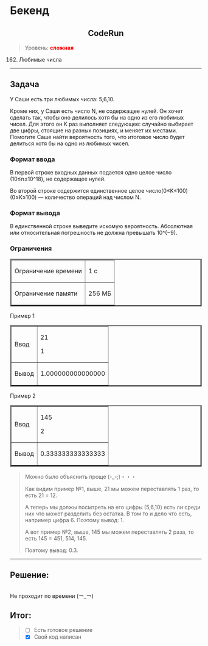 # Бекенд

<div align="center"><h2> CodeRun </h2></div>

>Уровень: <font color="red">**сложная**</font>

162. Любимые числа

___

Задача
--------

У Саши есть три любимых числа: 5,6,10.

Кроме них, у Саши есть число N, не содержащее нулей. Он хочет сделать так, чтобы оно делилось хотя бы на одно из его любимых чисел. Для этого он
K раз выполняет следующее: случайно выбирает две цифры, стоящие на разных позициях, и меняет их местами.
Помогите Саше найти вероятность того, что итоговое число будет делиться хотя бы на одно из любимых чисел.

### Формат ввода
В первой строке входных данных подается одно целое число (10≤n≤10^18), не содержащее нулей.

Во второй строке содержится единственное целое число(0≤K≤100)(0≤K≤100) — количество операций над числом N.

### Формат вывода
В единственной строке выведите искомую вероятность. Абсолютная или относительная погрешность не должна превышать 10^(−9).

### Ограничения

<table border="3">
<tr>
<td>

Ограничение времени

</td><td>

1 с

</td></tr>
<td>

Ограничение памяти

</td><td>

256 МБ

</td></tr>
</table>

Пример 1
<table border="3">
<tr>
<td>

Ввод

</td><td>

21

1

</td></tr>
<td>

Вывод

</td><td>

1.000000000000000

</td></tr>
</table>

Пример 2
<table border="3">
<tr>
<td>

Ввод

</td><td>

145

2

</td></tr>
<td>

Вывод

</td><td>

0.333333333333333

</td></tr>
</table>

>Можно было объяснить проще (-_-;)・・・
>
>Как видим пример №1, выше, 21 мы можем переставлять 1 раз, то есть 21 = 12.
>
>А теперь мы должы посмтреть на его цифры (5,6,10) есть ли среди них что может разделить без остатка. 
>В том то и дело что есть, например цифра 6. Поэтому вывод: 1.
>
>А вот пример №2, выше, 145 мы можем переставлять 2 раза, то есть 145 = 451, 514, 145.
>
>Поэтому вывод: 0.3. 

___
Решение:
--------

~~~Java

~~~

Не проходит по времени (￢_￢)


Итог: 
--------

>- [ ] Есть готовое решение 
>- [X] Свой код написан 
